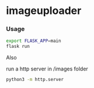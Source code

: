 # imageuploader


### Usage
```bash
export FLASK_APP=main
flask run
```
Also 

run a http server in /images folder 
```bash
python3 -m http.server
```



